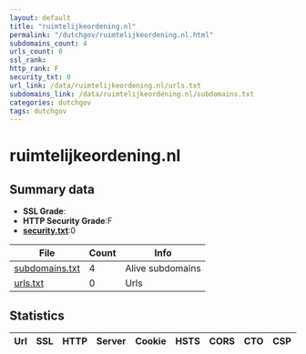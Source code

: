 ```yaml
---
layout: default
title: "ruimtelijkeordening.nl"
permalink: "/dutchgov/ruimtelijkeordening.nl.html"
subdomains_count: 4
urls_count: 0
ssl_rank: 
http_rank: F
security_txt: 0
url_link: /data/ruimtelijkeordening.nl/urls.txt
subdomains_link: /data/ruimtelijkeordening.nl/subdomains.txt
categories: dutchgov
tags: dutchgov
---
```



# ruimtelijkeordening.nl
## Summary data


 - **SSL Grade**:
 - **HTTP Security Grade**:F
 - **[security.txt](https://www.digitaleoverheid.nl/nieuws/standaard-security-txt-nu-verplicht-voor-overheid/)**:0


| File       | Count | Info |
|------------|-------|------|
|[subdomains.txt](/DutchGovScope/data/ruimtelijkeordening.nl/subdomains.txt)|4|Alive subdomains|
|[urls.txt](/DutchGovScope/data/ruimtelijkeordening.nl/urls.txt)|0|Urls|


## Statistics


| Url | SSL | HTTP | Server | Cookie | HSTS | CORS | CTO | CSP | XFO | XXP | RP |FP| Tech |Title |
|--------|-------|-------|------|------|------|------|------|------|------|------|------|------|------|------|


